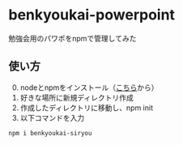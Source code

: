 # benkyoukai-powerpoint
勉強会用のパワポをnpmで管理してみた

## 使い方
0. nodeとnpmをインストール（[こちら](https://nodejs.org/ja)から）
1. 好きな場所に新規ディレクトリ作成
2. 作成したディレクトリに移動し、npm init
3. 以下コマンドを入力
```
npm i benkyoukai-siryou
```
